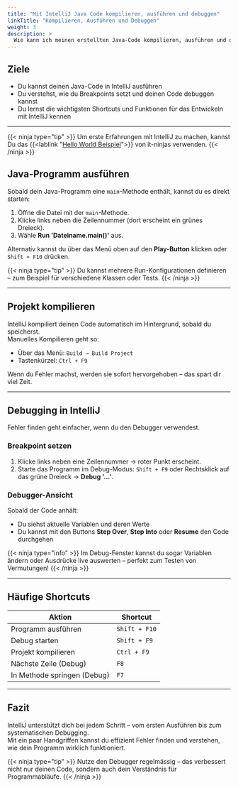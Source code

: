 ```yaml
---
title: "Mit IntelliJ Java Code kompilieren, ausführen und debuggen"
linkTitle: "Kompilieren, Ausführen und Debuggen"
weight: 3
description: >
  Wie kann ich meinen erstellten Java-Code kompilieren, ausführen und debuggen.
---
```


## Ziele

- Du kannst deinen Java-Code in IntelliJ ausführen
- Du verstehst, wie du Breakpoints setzt und deinen Code debuggen kannst
- Du lernst die wichtigsten Shortcuts und Funktionen für das Entwickeln mit IntelliJ kennen

---

{{< ninja type="tip" >}}
Um erste Erfahrungen mit IntelliJ zu machen, kannst Du das
{{<lablink "[Hello World Beispiel](../../../../../labs/02_Java/03_java-grundlagen/00_Einfaches-Hello-World/)">}}
von it-ninjas verwenden.
{{< /ninja >}}

## Java-Programm ausführen

Sobald dein Java-Programm eine `main`-Methode enthält, kannst du es direkt starten:

1. Öffne die Datei mit der `main`-Methode.
2. Klicke links neben die Zeilennummer (dort erscheint ein grünes Dreieck).
3. Wähle **Run 'Dateiname.main()'** aus.

Alternativ kannst du über das Menü oben auf den **Play-Button** klicken oder `Shift + F10` drücken.

{{< ninja type="tip" >}}
Du kannst mehrere Run-Konfigurationen definieren – zum Beispiel für verschiedene Klassen oder Tests.
{{< /ninja >}}

---

## Projekt kompilieren

IntelliJ kompiliert deinen Code automatisch im Hintergrund, sobald du speicherst.  
Manuelles Kompilieren geht so:

- Über das Menü: `Build → Build Project`
- Tastenkürzel: `Ctrl + F9`

Wenn du Fehler machst, werden sie sofort hervorgehoben – das spart dir viel Zeit.

---

## Debugging in IntelliJ

Fehler finden geht einfacher, wenn du den Debugger verwendest.

### Breakpoint setzen

1. Klicke links neben eine Zeilennummer → roter Punkt erscheint.
2. Starte das Programm im Debug-Modus: `Shift + F9` oder Rechtsklick auf das grüne Dreieck → **Debug '...'**.

### Debugger-Ansicht

Sobald der Code anhält:

- Du siehst aktuelle Variablen und deren Werte
- Du kannst mit den Buttons **Step Over**, **Step Into** oder **Resume** den Code durchgehen

{{< ninja type="info" >}}
Im Debug-Fenster kannst du sogar Variablen ändern oder Ausdrücke live auswerten – perfekt zum Testen von Vermutungen!
{{< /ninja >}}

---

## Häufige Shortcuts

| Aktion                      | Shortcut      |
| --------------------------- | ------------- |
| Programm ausführen          | `Shift + F10` |
| Debug starten               | `Shift + F9`  |
| Projekt kompilieren         | `Ctrl + F9`   |
| Nächste Zeile (Debug)       | `F8`          |
| In Methode springen (Debug) | `F7`          |

---

## Fazit

IntelliJ unterstützt dich bei jedem Schritt – vom ersten Ausführen bis zum systematischen Debugging.  
Mit ein paar Handgriffen kannst du effizient Fehler finden und verstehen, wie dein Programm wirklich funktioniert.

{{< ninja type="tip" >}}
Nutze den Debugger regelmässig – das verbessert nicht nur deinen Code, sondern auch dein Verständnis für Programmabläufe.
{{< /ninja >}}
